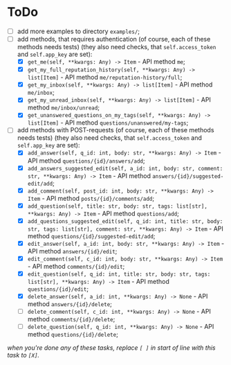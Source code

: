 # ToDo

 + [ ] add more examples to directory `examples/`;
 + [ ] add methods, that requires authentication (of course, each of these methods needs tests) (they also need checks, that `self.access_token` and `self.app_key` are set):
   + [X] `get_me(self, **kwargs: Any) -> Item` - API method `me`;
   + [X] `get_my_full_reputation_history(self, **kwargs: Any) -> list[Item]` - API method `me/reputation-history/full`;
   + [X] `get_my_inbox(self, **kwargs: Any) -> list[Item]` - API method `me/inbox`;
   + [X] `get_my_unread_inbox(self, **kwargs: Any) -> list[Item]` - API method `me/inbox/unread`;
   + [X] `get_unanswered_questions_on_my_tags(self, **kwargs: Any) -> list[Item]` - API method `questions/unanswered/my-tags`;
 + [ ] add methods with POST-requests (of course, each of these methods needs tests) (they also need checks, that `self.access_token` and `self.app_key` are set):
   + [X] `add_answer(self, q_id: int, body: str, **kwargs: Any) -> Item` - API method `questions/{id}/answers/add`;
   + [X] `add_answers_suggested_edit(self, a_id: int, body: str, comment: str, **kwargs: Any) -> Item` - API method `answers/{id}/suggested-edit/add`;
   + [X] `add_comment(self, post_id: int, body: str, **kwargs: Any) -> Item` - API method `posts/{id}/comments/add`;
   + [X] `add_question(self, title: str, body: str, tags: list[str], **kwargs: Any) -> Item` - API method `questions/add`;
   + [X] `add_questions_suggested_edit(self, q_id: int, title: str, body: str, tags: list[str], comment: str, **kwargs: Any) -> Item` - API method `questions/{id}/suggested-edit/add`;
   + [X] `edit_answer(self, a_id: int, body: str, **kwargs: Any) -> Item` - API method `answers/{id}/edit`;
   + [X] `edit_comment(self, c_id: int, body: str, **kwargs: Any) -> Item` - API method `comments/{id}/edit`;
   + [X] `edit_question(self, q_id: int, title: str, body: str, tags: list[str], **kwargs: Any) -> Item` - API method `questions/{id}/edit`;
   + [X] `delete_answer(self, a_id: int, **kwargs: Any) -> None` - API method `answers/{id}/delete`;
   + [ ] `delete_comment(self, c_id: int, **kwargs: Any) -> None` - API method `comments/{id}/delete`;
   + [ ] `delete_question(self, q_id: int, **kwargs: Any) -> None` - API method `questions/{id}/delete`;

*when you're done any of these tasks, replace `[ ]` in start of line with this task to `[X]`.*

